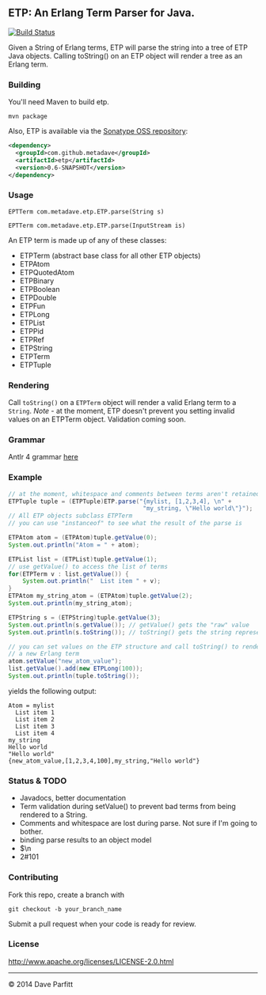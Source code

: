 ## ETP: An Erlang Term Parser for Java. 

[![Build Status](https://travis-ci.org/metadave/etp.png)](https://travis-ci.org/metadave/etp)

Given a String of Erlang terms, ETP will parse the string into a tree of ETP Java objects. Calling toString() on an ETP object will render a tree as an Erlang term.

### Building

You'll need Maven to build etp.

	mvn package

Also, ETP is available via the [Sonatype OSS repository](https://oss.sonatype.org/index.html#nexus-search;quick~metadave):

```xml
<dependency>
  <groupId>com.github.metadave</groupId>
  <artifactId>etp</artifactId>
  <version>0.6-SNAPSHOT</version>
</dependency>
```




### Usage

	EPTTerm com.metadave.etp.ETP.parse(String s)

	EPTTerm com.metadave.etp.ETP.parse(InputStream is)

An ETP term is made up of any of these classes:

- ETPTerm (abstract base class for all other ETP objects)	
- ETPAtom
- ETPQuotedAtom
- ETPBinary
- ETPBoolean
- ETPDouble
- ETPFun
- ETPLong
- ETPList
- ETPPid
- ETPRef
- ETPString
- ETPTerm
- ETPTuple


### Rendering

Call `toString()` on a `ETPTerm` object will render a valid Erlang term to a `String`. *Note* - at the moment, 
ETP doesn't prevent you setting invalid values on an ETPTerm object. Validation coming soon.


### Grammar

Antlr 4 grammar [here](https://github.com/metadave/etp/blob/master/src/main/java/com/metadave/etp/ETP.g4)


### Example

```java
// at the moment, whitespace and comments between terms aren't retained
ETPTuple tuple = (ETPTuple)ETP.parse("{mylist, [1,2,3,4], \n" +
                                      "my_string, \"Hello world\"}");
// All ETP objects subclass ETPTerm
// you can use "instanceof" to see what the result of the parse is

ETPAtom atom = (ETPAtom)tuple.getValue(0);
System.out.println("Atom = " + atom);

ETPList list = (ETPList)tuple.getValue(1);
// use getValue() to access the list of terms
for(ETPTerm v : list.getValue()) {
    System.out.println("  List item " + v);
}
ETPAtom my_string_atom = (ETPAtom)tuple.getValue(2);
System.out.println(my_string_atom);

ETPString s = (ETPString)tuple.getValue(3);
System.out.println(s.getValue()); // getValue() gets the "raw" value
System.out.println(s.toString()); // toString() gets the string representation

// you can set values on the ETP structure and call toString() to render
// a new Erlang term
atom.setValue("new_atom_value");
list.getValue().add(new ETPLong(100));
System.out.println(tuple.toString());
```

yields the following output:

```
Atom = mylist
  List item 1
  List item 2
  List item 3
  List item 4
my_string
Hello world
"Hello world"
{new_atom_value,[1,2,3,4,100],my_string,"Hello world"}
```

### Status & TODO
- Javadocs, better documentation
- Term validation during setValue() to prevent bad terms from being rendered to a String.
- Comments and whitespace are lost during parse. Not sure if I'm going to bother.
- binding parse results to an object model
- $\n
- 2#101


### Contributing

Fork this repo, create a branch with

	git checkout -b your_branch_name
	
Submit a pull request when your code is ready for review.	
### License

http://www.apache.org/licenses/LICENSE-2.0.html

---

© 2014 Dave Parfitt
